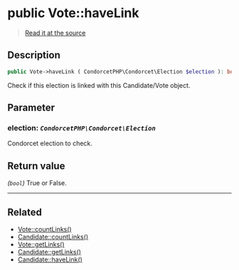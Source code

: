 # public Vote::haveLink

> [Read it at the source](https://github.com/julien-boudry/Condorcet/blob/master/src/Relations/Linkable.php#L31)

## Description    

```php
public Vote->haveLink ( CondorcetPHP\Condorcet\Election $election ): bool
```

Check if this election is linked with this Candidate/Vote object.

## Parameter

### **election:** *`CondorcetPHP\Condorcet\Election`*   
Condorcet election to check.    


## Return value   

*(`bool`)* True or False.


---------------------------------------

## Related

* [Vote::countLinks()](/Docs/api-reference/Vote%20Class/Vote--countLinks().md)    
* [Candidate::countLinks()](/Docs/api-reference/Candidate%20Class/Candidate--countLinks().md)    
* [Vote::getLinks()](/Docs/api-reference/Vote%20Class/Vote--getLinks().md)    
* [Candidate::getLinks()](/Docs/api-reference/Candidate%20Class/Candidate--getLinks().md)    
* [Candidate::haveLink()](/Docs/api-reference/Candidate%20Class/Candidate--haveLink().md)    
